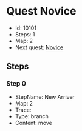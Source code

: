 # Quest Novice

- Id: 10101
- Steps: 1
- Map: 2
- Next quest: [Novice](10001.md)

## Steps

### Step 0
- StepName:  New Arriver
- Map:  2
- Trace:  
- Type:  branch
- Content:  move


